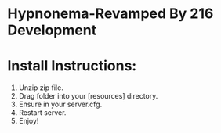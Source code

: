 # Hypnonema-Revamped By 216 Development

# Install Instructions:

1. Unzip zip file.
2. Drag folder into your [resources] directory.
3. Ensure in your server.cfg.
4. Restart server.
5. Enjoy!
